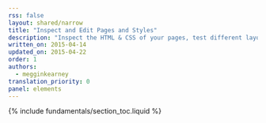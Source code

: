 ```yaml
---
rss: false
layout: shared/narrow
title: "Inspect and Edit Pages and Styles"
description: "Inspect the HTML & CSS of your pages, test different layouts, and live-edit CSS."
written_on: 2015-04-14
updated_on: 2015-04-22
order: 1
authors:
  - megginkearney
translation_priority: 0
panel: elements
---
```


{% include fundamentals/section_toc.liquid %}
